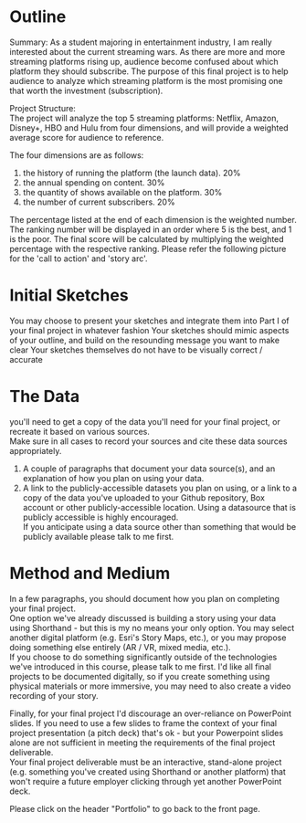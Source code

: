 # Outline
Summary:
As a student majoring in entertainment industry, I am really interested about the current streaming wars. As there are more and more streaming platforms rising up, audience become confused about which platform they should subscribe. The purpose of this final project is to help audience to analyze which streaming platform is the most promising one that worth the investment (subscription). 

Project Structure:  
The project will analyze the top 5 streaming platforms: Netflix, Amazon, Disney+, HBO and Hulu from four dimensions, and will provide a weighted average score for audience to reference.

The four dimensions are as follows:
1. the history of running the platform (the launch data). 20% 
2. the annual spending on content. 30%
3. the quantity of shows available on the platform. 30%
4. the number of current subscribers. 20%

The percentage listed at the end of each dimension is the weighted number. The ranking number will be displayed in an order where 5 is the best, and 1 is the poor. The final score will be calculated by multiplying the weighted percentage with the respective ranking.
Please refer the following picture for the 'call to action' and 'story arc'.

# Initial Sketches
You may choose to present your sketches and integrate them into Part I of your final project in whatever fashion
Your sketches should mimic aspects of your outline, and build on the resounding message you want to make clear 
Your sketches themselves do not have to be visually correct / accurate

# The Data
you'll need to get a copy of the data you'll need for your final project, 
or recreate it based on various sources.  
Make sure in all cases to record your sources and cite these data sources appropriately. 
1. A couple of paragraphs that document your data source(s), and an explanation of how you plan on using your data. 
2. A link to the publicly-accessible datasets you plan on using, 
or a link to a copy of the data you've uploaded to your Github repository, 
Box account or other publicly-accessible location. Using a datasource that is publicly accessible is highly encouraged.  
If you anticipate using a data source other than something that would be publicly available please talk to me first. 

# Method and Medium
In a few paragraphs, you should document how you plan on completing your final project.  
One option we've already discussed is building a story using your data using Shorthand - 
but this is my no means your only option.  You may select another digital platform (e.g. Esri's Story Maps, etc.), 
or you may propose doing something else entirely (AR / VR, mixed media, etc.).  
If you choose to do something significantly outside of the technologies we've introduced in this course, please talk to me first. 
I'd like all final projects to be documented digitally, so if you create something using physical materials  or more immersive, 
you may need to also create a video recording of your story. 

Finally, for your final project I'd discourage an over-reliance on PowerPoint slides. 
If you need to use a few slides to frame the context of your final project presentation (a pitch deck) that's ok - 
but your Powerpoint slides alone are not sufficient in meeting the requirements of the final project deliverable.  
Your final project deliverable must be an interactive, stand-alone project 
(e.g. something you've created using Shorthand or another platform) 
that won't require a future employer clicking through yet another PowerPoint deck. 

Please click on the header "Portfolio" to go back to the front page.
